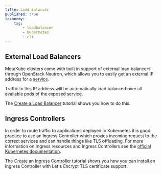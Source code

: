 ```yaml
---
title: Load Balancer
published: true
taxonomy:
    tag:
        - loadbalancer
        - kubernetes
        - cli
---
```


## External Load Balancers

MetaKube clusters come with built in support of external load balancers through OpenStack Neutron, which allows you to
easily get an external IP address for a [service](https://kubernetes.io/docs/concepts/services-networking/service/).

Traffic to this IP address will be automatically load balanced over all available pods of the exposed service.

The [Create a Load Balancer](../../03.Tutorials/13.create-a-load-balancer/default.en.md) tutorial shows you how to do this.

## Ingress Controllers

In order to route traffic to applications deployed in Kubernetes it is good practice to use an Ingress Controller which proxies incoming request to the correct services and can handle things like TLS offloading. For more information on Ingress resources and Ingress Controllers see the [official Kubernetes documentation](https://kubernetes.io/docs/concepts/services-networking/ingress/).

The [Create an Ingress Controller](../../03.Tutorials/15.create-an-ingress-controller/default.en.md) tutorial shows you how you can install
an Ingress Controller with Let's Encrypt TLS certificate support.
